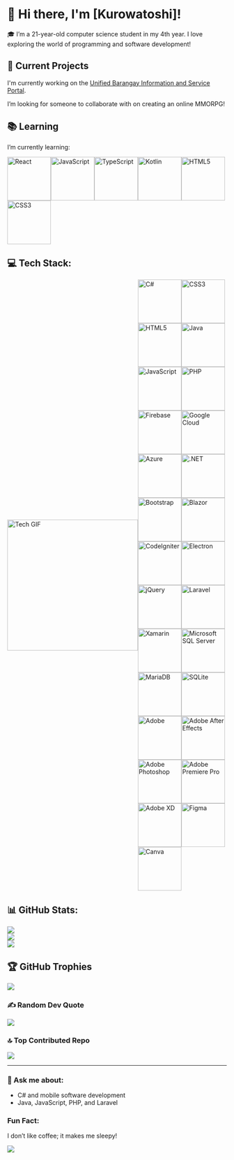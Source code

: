 # 👋 Hi there, I'm [Kurowatoshi]!

🎓 I’m a 21-year-old computer science student in my 4th year. I love exploring the world of programming and software development!

## 🚀 Current Projects
I'm currently working on the [Unified Barangay Information and Service Portal](https://github.com/BrgyLink/UNIFIED-BARANGAY-INFORMATION-AND-SERVICE-PORTAL).

I’m looking for someone to collaborate with on creating an online MMORPG!

## 📚 Learning
I’m currently learning:  
<div style="display: flex; flex-wrap: wrap;">
  <img src="https://img.shields.io/badge/React-%2300A1D6.svg?style=for-the-badge&logo=react&logoColor=white" alt="React" width="100" />
  <img src="https://img.shields.io/badge/javascript-%23F7DF1E.svg?style=for-the-badge&logo=javascript&logoColor=%230A0A0A" alt="JavaScript" width="100" />
  <img src="https://img.shields.io/badge/TypeScript-%234B7F52.svg?style=for-the-badge&logo=typescript&logoColor=white" alt="TypeScript" width="100" />
  <img src="https://img.shields.io/badge/Kotlin-%7F52B5.svg?style=for-the-badge&logo=kotlin&logoColor=white" alt="Kotlin" width="100" />
  <img src="https://img.shields.io/badge/html5-%23E34F26.svg?style=for-the-badge&logo=html5&logoColor=white" alt="HTML5" width="100" />
  <img src="https://img.shields.io/badge/css3-%234A90E2.svg?style=for-the-badge&logo=css3&logoColor=white" alt="CSS3" width="100" />
</div>

## 💻 Tech Stack:
<div style="display: flex; align-items: center;">
  <div style="flex: 1;">
    <img src="https://media.giphy.com/media/3oEjI6SIIHBdRxX8ik/giphy.gif" alt="Tech GIF" width="300" />
  </div>
  <div style="flex: 1;">
    <div style="display: flex; flex-wrap: wrap;">
      <img src="https://img.shields.io/badge/c%23-%23239120.svg?style=for-the-badge&logo=csharp&logoColor=white" alt="C#" width="100" />
      <img src="https://img.shields.io/badge/css3-%234A90E2.svg?style=for-the-badge&logo=css3&logoColor=white" alt="CSS3" width="100" />
      <img src="https://img.shields.io/badge/html5-%23E34F26.svg?style=for-the-badge&logo=html5&logoColor=white" alt="HTML5" width="100" />
      <img src="https://img.shields.io/badge/java-%23B07C34.svg?style=for-the-badge&logo=openjdk&logoColor=white" alt="Java" width="100" />
      <img src="https://img.shields.io/badge/javascript-%23F7DF1E.svg?style=for-the-badge&logo=javascript&logoColor=%230A0A0A" alt="JavaScript" width="100" />
      <img src="https://img.shields.io/badge/php-%237BB5A2.svg?style=for-the-badge&logo=php&logoColor=white" alt="PHP" width="100" />
      <img src="https://img.shields.io/badge/firebase-%23039BE5.svg?style=for-the-badge&logo=firebase&logoColor=white" alt="Firebase" width="100" />
      <img src="https://img.shields.io/badge/GoogleCloud-%234285F4.svg?style=for-the-badge&logo=google-cloud&logoColor=white" alt="Google Cloud" width="100" />
      <img src="https://img.shields.io/badge/azure-%230072C6.svg?style=for-the-badge&logo=microsoftazure&logoColor=white" alt="Azure" width="100" />
      <img src="https://img.shields.io/badge/.NET-5C2D91?style=for-the-badge&logo=.net&logoColor=white" alt=".NET" width="100" />
      <img src="https://img.shields.io/badge/bootstrap-%238511FA.svg?style=for-the-badge&logo=bootstrap&logoColor=white" alt="Bootstrap" width="100" />
      <img src="https://img.shields.io/badge/blazor-%235C2D91.svg?style=for-the-badge&logo=blazor&logoColor=white" alt="Blazor" width="100" />
      <img src="https://img.shields.io/badge/CodeIgniter-%23EF4223.svg?style=for-the-badge&logo=codeIgniter&logoColor=white" alt="CodeIgniter" width="100" />
      <img src="https://img.shields.io/badge/Electron-191970?style=for-the-badge&logo=Electron&logoColor=white" alt="Electron" width="100" />
      <img src="https://img.shields.io/badge/jquery-%230769AD.svg?style=for-the-badge&logo=jquery&logoColor=white" alt="jQuery" width="100" />
      <img src="https://img.shields.io/badge/laravel-%23FF2D20.svg?style=for-the-badge&logo=laravel&logoColor=white" alt="Laravel" width="100" />
      <img src="https://img.shields.io/badge/Xamarin-3199DC?style=for-the-badge&logo=xamarin&logoColor=white" alt="Xamarin" width="100" />
      <img src="https://img.shields.io/badge/Microsoft%20SQL%20Server-CC2927?style=for-the-badge&logo=microsoft%20sql%20server&logoColor=white" alt="Microsoft SQL Server" width="100" />
      <img src="https://img.shields.io/badge/MariaDB-003545.svg?style=for-the-badge&logo=mariadb&logoColor=white" alt="MariaDB" width="100" />
      <img src="https://img.shields.io/badge/sqlite-%2307405e.svg?style=for-the-badge&logo=sqlite&logoColor=white" alt="SQLite" width="100" />
      <img src="https://img.shields.io/badge/adobe-%23C32C3A.svg?style=for-the-badge&logo=adobe&logoColor=white" alt="Adobe" width="100" />
      <img src="https://img.shields.io/badge/Adobe%20After%20Effects-9999FF.svg?style=for-the-badge&logo=Adobe%20After%20Effects&logoColor=white" alt="Adobe After Effects" width="100" />
      <img src="https://img.shields.io/badge/adobe%20photoshop-%2331A8FF.svg?style=for-the-badge&logo=adobe%20photoshop&logoColor=white" alt="Adobe Photoshop" width="100" />
      <img src="https://img.shields.io/badge/Adobe%20Premiere%20Pro-9999FF.svg?style=for-the-badge&logo=Adobe%20Premiere%20Pro&logoColor=white" alt="Adobe Premiere Pro" width="100" />
      <img src="https://img.shields.io/badge/Adobe%20XD-470137.svg?style=for-the-badge&logo=Adobe%20XD&logoColor=#FF61F6" alt="Adobe XD" width="100" />
      <img src="https://img.shields.io/badge/figma-%23F24E1E.svg?style=for-the-badge&logo=figma&logoColor=white" alt="Figma" width="100" />
      <img src="https://img.shields.io/badge/Canva-%2300C4CC.svg?style=for-the-badge&logo=Canva&logoColor=white" alt="Canva" width="100" />
    </div>
  </div>
</div>

## 📊 GitHub Stats:
![](https://github-readme-stats.vercel.app/api?username=kurowatoshi&theme=radical&hide_border=false&include_all_commits=false&count_private=false)<br/>
![](https://github-readme-streak-stats.herokuapp.com/?user=kurowatoshi&theme=radical&hide_border=false)<br/>
![](https://github-readme-stats.vercel.app/api/top-langs/?username=kurowatoshi&theme=radical&hide_border=false&include_all_commits=false&count_private=false&layout=compact)

## 🏆 GitHub Trophies
![](https://github-profile-trophy.vercel.app/?username=kurowatoshi&theme=onestar&no-frame=false&no-bg=false&margin-w=4)

### ✍️ Random Dev Quote
![](https://quotes-github-readme.vercel.app/api?type=horizontal&theme=radical)

### 🔝 Top Contributed Repo
![](https://github-contributor-stats.vercel.app/api?username=kurowatoshi&limit=5&theme=radical&combine_all_yearly_contributions=true)

---

### 🤔 Ask me about:
- C# and mobile software development
- Java, JavaScript, PHP, and Laravel

### Fun Fact:
I don’t like coffee; it makes me sleepy!

[![](https://visitcount.itsvg.in/api?id=kurowatoshi&icon=2&color=2)](https://visitcount.itsvg.in)
